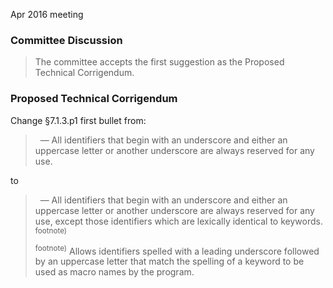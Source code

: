Apr 2016 meeting

### Committee Discussion

> The committee accepts the first suggestion as the Proposed Technical
> Corrigendum.

### Proposed Technical Corrigendum

Change §7.1.3.p1 first bullet from:

>   — All identifiers that begin with an underscore and either an uppercase letter
> or another underscore are always reserved for any use.

to

>   — All identifiers that begin with an underscore and either an uppercase letter
> or another underscore are always reserved for any use, except those identifiers
> which are lexically identical to keywords. <sup>footnote)</sup>
>
> <sup>footnote)</sup> Allows identifiers spelled with a leading underscore
> followed by an uppercase letter that match the spelling of a keyword to be used
> as macro names by the program.

